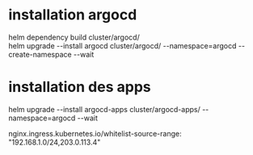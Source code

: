 # installation argocd
helm dependency build cluster/argocd/  
helm upgrade --install argocd cluster/argocd/ --namespace=argocd --create-namespace --wait

# installation des apps
helm upgrade --install argocd-apps cluster/argocd-apps/ --namespace=argocd --wait  


nginx.ingress.kubernetes.io/whitelist-source-range: "192.168.1.0/24,203.0.113.4"